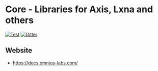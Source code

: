 # Core - Libraries for Axis, Lxna and others

[![Test](https://github.com/omnius-labs/core/actions/workflows/test.yml/badge.svg)](https://github.com/omnius-labs/core/actions/workflows/test.yml)
[![Gitter](https://badges.gitter.im/omnius-labs.svg)](https://gitter.im/omnius-labs/community)

## Website

- <https://docs.omnius-labs.com/>

